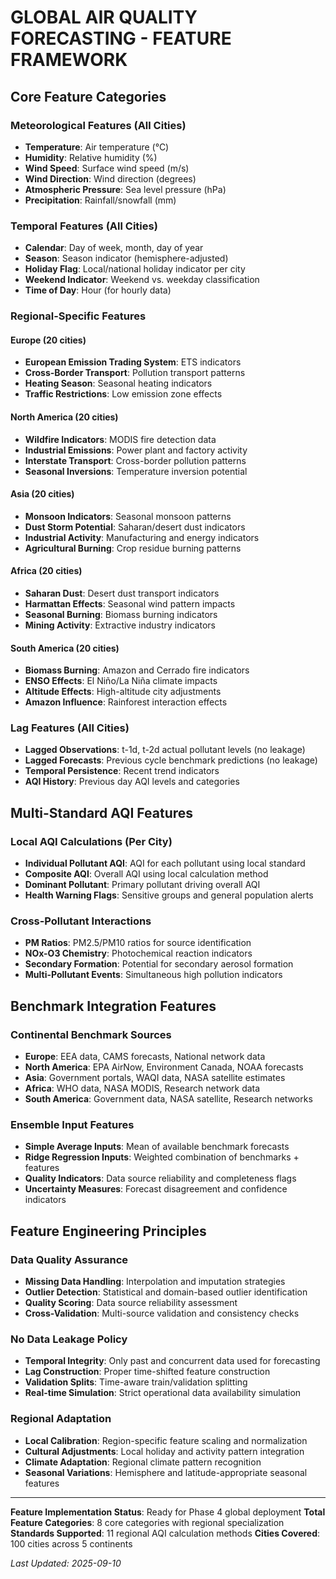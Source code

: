 # GLOBAL AIR QUALITY FORECASTING - FEATURE FRAMEWORK

## Core Feature Categories

### Meteorological Features (All Cities)
- **Temperature**: Air temperature (°C)
- **Humidity**: Relative humidity (%)
- **Wind Speed**: Surface wind speed (m/s)
- **Wind Direction**: Wind direction (degrees)
- **Atmospheric Pressure**: Sea level pressure (hPa)
- **Precipitation**: Rainfall/snowfall (mm)

### Temporal Features (All Cities)
- **Calendar**: Day of week, month, day of year
- **Season**: Season indicator (hemisphere-adjusted)
- **Holiday Flag**: Local/national holiday indicator per city
- **Weekend Indicator**: Weekend vs. weekday classification
- **Time of Day**: Hour (for hourly data)

### Regional-Specific Features

#### Europe (20 cities)
- **European Emission Trading System**: ETS indicators
- **Cross-Border Transport**: Pollution transport patterns
- **Heating Season**: Seasonal heating indicators
- **Traffic Restrictions**: Low emission zone effects

#### North America (20 cities)
- **Wildfire Indicators**: MODIS fire detection data
- **Industrial Emissions**: Power plant and factory activity
- **Interstate Transport**: Cross-border pollution patterns
- **Seasonal Inversions**: Temperature inversion potential

#### Asia (20 cities)
- **Monsoon Indicators**: Seasonal monsoon patterns
- **Dust Storm Potential**: Saharan/desert dust indicators
- **Industrial Activity**: Manufacturing and energy indicators
- **Agricultural Burning**: Crop residue burning patterns

#### Africa (20 cities)
- **Saharan Dust**: Desert dust transport indicators
- **Harmattan Effects**: Seasonal wind pattern impacts
- **Seasonal Burning**: Biomass burning indicators
- **Mining Activity**: Extractive industry indicators

#### South America (20 cities)
- **Biomass Burning**: Amazon and Cerrado fire indicators
- **ENSO Effects**: El Niño/La Niña climate impacts
- **Altitude Effects**: High-altitude city adjustments
- **Amazon Influence**: Rainforest interaction effects

### Lag Features (All Cities)
- **Lagged Observations**: t-1d, t-2d actual pollutant levels (no leakage)
- **Lagged Forecasts**: Previous cycle benchmark predictions (no leakage)
- **Temporal Persistence**: Recent trend indicators
- **AQI History**: Previous day AQI levels and categories

## Multi-Standard AQI Features

### Local AQI Calculations (Per City)
- **Individual Pollutant AQI**: AQI for each pollutant using local standard
- **Composite AQI**: Overall AQI using local calculation method
- **Dominant Pollutant**: Primary pollutant driving overall AQI
- **Health Warning Flags**: Sensitive groups and general population alerts

### Cross-Pollutant Interactions
- **PM Ratios**: PM2.5/PM10 ratios for source identification
- **NOx-O3 Chemistry**: Photochemical reaction indicators
- **Secondary Formation**: Potential for secondary aerosol formation
- **Multi-Pollutant Events**: Simultaneous high pollution indicators

## Benchmark Integration Features

### Continental Benchmark Sources
- **Europe**: EEA data, CAMS forecasts, National network data
- **North America**: EPA AirNow, Environment Canada, NOAA forecasts
- **Asia**: Government portals, WAQI data, NASA satellite estimates
- **Africa**: WHO data, NASA MODIS, Research network data
- **South America**: Government data, NASA satellite, Research networks

### Ensemble Input Features
- **Simple Average Inputs**: Mean of available benchmark forecasts
- **Ridge Regression Inputs**: Weighted combination of benchmarks + features
- **Quality Indicators**: Data source reliability and completeness flags
- **Uncertainty Measures**: Forecast disagreement and confidence indicators

## Feature Engineering Principles

### Data Quality Assurance
- **Missing Data Handling**: Interpolation and imputation strategies
- **Outlier Detection**: Statistical and domain-based outlier identification
- **Quality Scoring**: Data source reliability assessment
- **Cross-Validation**: Multi-source validation and consistency checks

### No Data Leakage Policy
- **Temporal Integrity**: Only past and concurrent data used for forecasting
- **Lag Construction**: Proper time-shifted feature construction
- **Validation Splits**: Time-aware train/validation splitting
- **Real-time Simulation**: Strict operational data availability simulation

### Regional Adaptation
- **Local Calibration**: Region-specific feature scaling and normalization
- **Cultural Adjustments**: Local holiday and activity pattern integration
- **Climate Adaptation**: Regional climate pattern recognition
- **Seasonal Variations**: Hemisphere and latitude-appropriate seasonal features

---

**Feature Implementation Status**: Ready for Phase 4 global deployment
**Total Feature Categories**: 8 core categories with regional specialization
**Standards Supported**: 11 regional AQI calculation methods
**Cities Covered**: 100 cities across 5 continents

*Last Updated: 2025-09-10*
